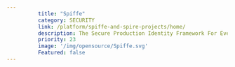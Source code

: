 ```yaml
---
          title: "Spiffe"
          category: SECURITY
          link: /platform/spiffe-and-spire-projects/home/
          description: The Secure Production Identity Framework For Everyone (SPIFFE) Project defines a framework and set of standards for identifying and securing communications between web-based services.
          priority: 23
          image: '/img/opensource/Spiffe.svg'
          Featured: false
---
```

          